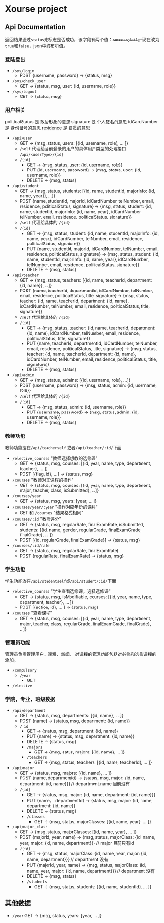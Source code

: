 # Xourse project

## Api Documentation

返回结果通过`status`来标志是否成功，该字段有两个值：~~`success`,`fail`。~~现在改为`true`和`false`，json中的布尔值。

### 登陆登出

* `/sys/login`
  * POST {username, password} -> {status, msg}
* `/sys/check_user`
  * GET -> {status, msg, user: {id, username, role}}
* `/sys/logout`
  * GET -> {status, msg}
  
### 用户相关

politicalStatus 是 政治形象的意思
signature 是 个人签名的意思
idCardNumber 是 身份证号的意思
residence 是 籍贯的意思

* `/api/user`
  * GET -> {msg, status, users: [{id, username, role}, ... ]}
  * `/self` 代理给当前登录的用户的具体用户类型的处理接口 `/api/<userType>/{id}`
  * `/{id}`
    * GET -> {msg, status, user: {id, username, role}}
    * PUT {id, username, password} -> {msg, status, user: {id, username, role}}
    * DELETE -> {msg, status}
* `/api/student`
  * GET -> {msg, status, students: [{id, name, studentId, majorInfo: {id, name, year}}, ...]}
  * POST {name, studentId, majorId, idCardNumber, telNumber, email, residence, politicalStatus, signature}
    -> {msg, status, student: {id, name, studentId, majorInfo: {id, name, year}, idCardNumber, telNumber, email, residence, politicalStatus, signature}}
  * `/self` 代理给具体的 `/{id}`
  * `/{id}`
    * GET -> {msg, status, student: {id, name, studentId, majorInfo: {id, name, year}, idCardNumber, telNumber, email, residence, politicalStatus, signature}}
    * PUT {name, studentId, majorId, idCardNumber, telNumber, email, residence, politicalStatus, signature}
      -> {msg, status, student: {id, name, studentId, majorInfo: {id, name, year}, idCardNumber, telNumber, email, residence, politicalStatus, signature}}
    * DELETE -> {msg, status}
* `/api/teacher`
  * GET -> {msg, status, teachers: [{id, name, teacherId, department: {id, name}}, ...]}
  * POST {name, teacherId, departmentId, idCardNumber, telNumber, email, residence, politicalStatus, title, signature}
    -> {msg, status, teacher: {id, name, teacherId, department: {id, name}, idCardNumber, telNumber, email, residence, politicalStatus, title, signature}}
  * `/self` 代理给具体的 `/{id}`
  * `/{id}`
    * GET -> {msg, status, teacher: {id, name, teacherId, department: {id, name}, idCardNumber, telNumber, email, residence, politicalStatus, title, signature}}
    * PUT {name, teacherId, departmentId, idCardNumber, telNumber, email, residence, politicalStatus, title, signature}
    -> {msg, status, teacher: {id, name, teacherId, department: {id, name}, idCardNumber, telNumber, email, residence, politicalStatus, title, signature}}
    * DELETE -> {msg, status}
* `/api/admin`
  * GET -> {msg, status, admins: [{id, username, role}, ...]}
  * POST {username, password} -> {msg, status, admin: {id, username, role}}
  * `/self` 代理给具体的 `/{id}`
  * `/{id}`
    * GET -> {msg, status, admin: {id, username, role}}
    * PUT {username, password} -> {msg, status, admin: {id, username, role}}
    * DELETE -> {msg, status}

### 教师功能

教师功能挂在`/api/teacherself` 或者`/api/teacher/:id/`下面

* `/elective_courses` "教师选择想教的选修课"
  * GET -> {status, msg, courses: [{id, year, name, type, department, teacher}, ... ]}
  * POST [{flag, id}, ...] -> {status, msg}
* `/courses` "教师对其课程的操作"
  * GET -> {status, msg, courses: [{id, year, name, type, department, major, teacher, class, isSubmitted}, ...]}
* `/courses/year`
  * GET -> {status, msg, years: [year, ... ]}
* `/courses/year/:year` "操作对应年份的课程"
  * GET 和 `/courses` "结果格式相同"
* `/courses/:id` "教师评分"
  * GET -> {status, msg, regularRate, finalExamRate, isSubmitted, students: [{id, name, gender, regularGrade, finalExamGrade, finalGrade}, ... ]}
  * POST [{id, regularGrade, finalExamGrade}] -> {status, msg}
* `/courses/:id/rate`
  * GET -> {status, msg, regularRate, finalExamRate}
  * POST {regularRate, finalExamRate} -> {status, msg}
  
### 学生功能
  
学生功能放在`/api/studentself`或`/api/student/:id/`下面
  
* `/elective_courses` "学生查看选修课，选择选修课"
  * GET -> {status, msg, isModifiable, courses: [{id, year, name, type, department, teacher}, ... ]}
  * POST [{action, id}, ... ] -> {status, msg}
* `/courses` "查看课程"
  * GET -> {status, msg, courses: [{id, year, name, type, department, major, teacher, class, regularGrade, finalExamGrade, finalGrade}, ...]}
    
### 管理员功能

管理员负责管理用户，课程，新闻。
对课程的管理功能包括对必修和选修课程的添加。

* `/compulsory`
  * `/year`
    * GET
* `/elective`

### 学院，专业，班级数据

* `/api/department`
  * GET -> {status, msg, departments: [{id, name}, ... ]}
  * POST {name} -> {status, msg, department: {id, name}}
  * `/:id`
    * GET -> {status, msg, department: {id, name}} 
    * PUT {name} -> {status, msg, department: {id, name}} 
    * DELETE -> {status, msg}
    * `/majors`
      * GET -> {msg, satus, majors: [{id, name}, ... ]}
    * `/teachers`
      * GET -> {msg, status, teachers: [{id, name, teacherId}, ... ]}
* `/api/major`
  * GET -> {status, msg, majors: [{id, name}, ... ]}
  * POST {name, departmentId} -> {status, msg, major: {id, name, department: {id, name}}} // department.name 目前没有
  * `/{id}`
    * GET -> {status, msg, major: {id, name, department: {id, name}}}
    * PUT {name， departmentId} -> {status, msg, major: {id, name, department: {id, name}}
    * DELETE -> {status, msg}
    * `/classes`
      * GET -> {msg, status, majorClasses: [{id, name, year}, ... ]}
* `/api/major_class`
  * GET -> {msg, status, majorClasses: [{id, name, year}, ... ]}
  * POST {majorId, year, name} -> {msg, status, majorClass: {id, name, year, major: {id, name, department}}} // major 目前只有id
  * `/{id}`
    * GET -> {msg, status, majorClass: {id, name, year, major: {id, name, department}}} // department 没有
    * PUT {majorId, year, name} -> {msg, status, majorClass: {id, name, year, major: {id, name, department}}} // department 没有
    * DELETE -> {msg, status}
    * `/students`
      * GET -> {msg, status, students: [{id, name, studentId}, ... ]}

## 其他数据

* `/year`
  GET -> {msg, status, years: [year, ... ]}